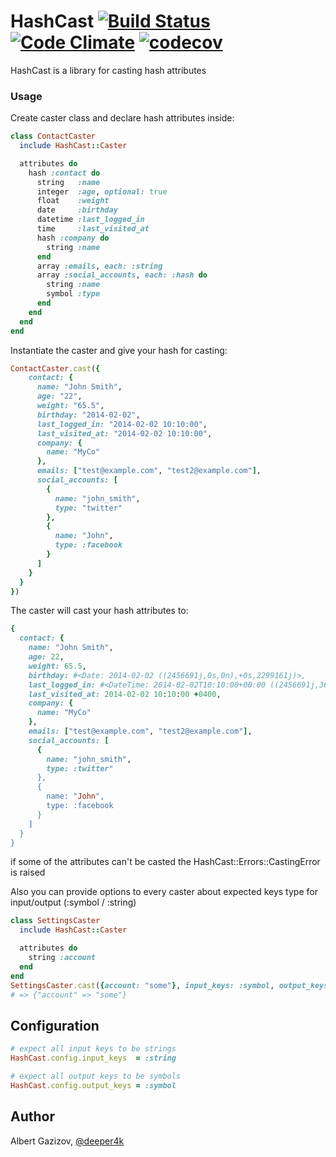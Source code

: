 # HashCast [![Build Status](https://travis-ci.org/AlbertGazizov/hcast.png)](https://travis-ci.org/AlbertGazizov/hcast) [![Code Climate](https://codeclimate.com/github/AlbertGazizov/hcast.png)](https://codeclimate.com/github/AlbertGazizov/hcast) [![codecov](https://codecov.io/gh/ddd-ruby/hcast/branch/master/graph/badge.svg)](https://codecov.io/gh/ddd-ruby/hcast)


HashCast is a library for casting hash attributes

### Usage

Create caster class and declare hash attributes inside:

```ruby
class ContactCaster
  include HashCast::Caster

  attributes do
    hash :contact do
      string   :name
      integer  :age, optional: true
      float    :weight
      date     :birthday
      datetime :last_logged_in
      time     :last_visited_at
      hash :company do
        string :name
      end
      array :emails, each: :string
      array :social_accounts, each: :hash do
        string :name
        symbol :type
      end
    end
  end
end
```

Instantiate the caster and give your hash for casting:

```ruby
ContactCaster.cast({
    contact: {
      name: "John Smith",
      age: "22",
      weight: "65.5",
      birthday: "2014-02-02",
      last_logged_in: "2014-02-02 10:10:00",
      last_visited_at: "2014-02-02 10:10:00",
      company: {
        name: "MyCo"
      },
      emails: ["test@example.com", "test2@example.com"],
      social_accounts: [
        {
          name: "john_smith",
          type: "twitter"
        },
        {
          name: "John",
          type: :facebook
        }
      ]
    }
  }
})
```

The caster will cast your hash attributes to:

```ruby
{
  contact: {
    name: "John Smith",
    age: 22,
    weight: 65.5,
    birthday: #<Date: 2014-02-02 ((2456691j,0s,0n),+0s,2299161j)>,
    last_logged_in: #<DateTime: 2014-02-02T10:10:00+00:00 ((2456691j,36600s,0n),+0s,2299161j)>,
    last_visited_at: 2014-02-02 10:10:00 +0400,
    company: {
      name: "MyCo"
    },
    emails: ["test@example.com", "test2@example.com"],
    social_accounts: [
      {
        name: "john_smith",
        type: :twitter"
      },
      {
        name: "John",
        type: :facebook
      }
    ]
  }
}
```

if some of the attributes can't be casted the HashCast::Errors::CastingError is raised


Also you can provide options to every caster about expected keys type for input/output (:symbol / :string)

```ruby
class SettingsCaster
  include HashCast::Caster

  attributes do
    string :account
  end
end
SettingsCaster.cast({account: "some"}, input_keys: :symbol, output_keys: :string)
# => {"account" => "some"}
```


## Configuration


```ruby
# expect all input keys to be strings
HashCast.config.input_keys  = :string

# expect all output keys to be symbols
HashCast.config.output_keys = :symbol
```

## Author
Albert Gazizov, [@deeper4k](https://twitter.com/deeper4k)
